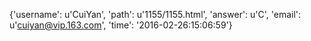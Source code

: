 {'username': u'CuiYan', 'path': u'1155/1155.html', 'answer': u'C', 'email': u'cuiyan@vip.163.com', 'time': '2016-02-26:15:06:59'}